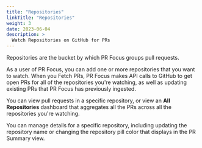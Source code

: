 ```yaml
---
title: "Repositories"
linkTitle: "Repositories"
weight: 3
date: 2023-06-04
description: >
  Watch Repositories on GitHub for PRs
---
```


Repositories are the bucket by which PR Focus groups pull requests.

As a user of PR Focus, you can add one or more repositories that you want to watch. When you Fetch PRs, PR Focus makes API calls to GitHub to get open PRs for all of the repositories you're watching, as well as updating existing PRs that PR Focus has previously ingested.

You can view pull requests in a specific repository, or view an **All Repositories** dashboard that aggregates all the PRs across all the repositories you're watching.

You can manage details for a specific repository, including updating the repository name or changing the repository pill color that displays in the PR Summary view.
